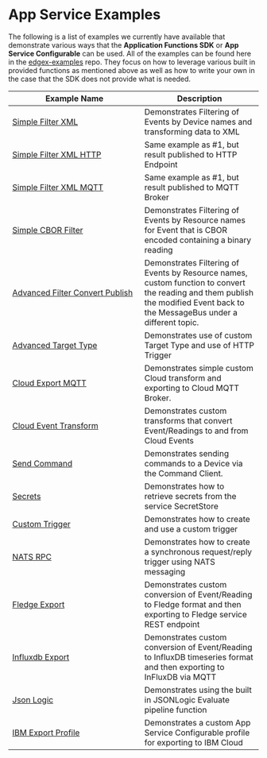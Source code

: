# App Service Examples

The following is a list of examples we currently have available that demonstrate various ways that the **Application Functions SDK** or **App Service Configurable** can be used. All of the examples
can be found here in the [edgex-examples](https://github.com/edgexfoundry/edgex-examples/tree/{{latest_released_version}}/application-services) repo. They focus on how to leverage various built in provided functions as mentioned above as well as how to write your own in the case that the SDK does not provide what is needed.

| <div style="width:250px">Example Name</div>                                                                                                                | Description                                                                                                                                                                    |
|------------------------------------------------------------------------------------------------------------------------------------------------------------|--------------------------------------------------------------------------------------------------------------------------------------------------------------------------------|
| [Simple Filter XML](https://github.com/edgexfoundry/edgex-examples/tree/{{latest_released_version}}/application-services/custom/simple-filter-xml)                              | Demonstrates Filtering of Events by Device names and transforming data to XML                                                                                                  |
| [Simple Filter XML HTTP](https://github.com/edgexfoundry/edgex-examples/tree/{{latest_released_version}}/application-services/custom/simple-filter-xml-http)                    | Same example as #1, but result published to HTTP Endpoint                                                                                                                      |
| [Simple Filter XML MQTT](https://github.com/edgexfoundry/edgex-examples/tree/{{latest_released_version}}/application-services/custom/simple-filter-xml-mqtt)                    | Same example as #1, but result published to MQTT Broker                                                                                                                        |
| [Simple CBOR Filter](https://github.com/edgexfoundry/edgex-examples/tree/{{latest_released_version}}/application-services/custom/simple-cbor-filter)                            | Demonstrates Filtering of Events by Resource names for Event that is CBOR encoded containing a binary reading                                                                  |
| [Advanced Filter Convert Publish](https://github.com/edgexfoundry/edgex-examples/tree/{{latest_released_version}}/application-services/custom/advanced-filter-convert-publish)	 | Demonstrates Filtering of Events by Resource names, custom function to convert the reading and them publish the modified Event back to the MessageBus under a different topic. |
| [Advanced Target Type](https://github.com/edgexfoundry/edgex-examples/tree/{{latest_released_version}}/application-services/custom/advanced-target-type)	                       | Demonstrates use of custom Target Type and use of HTTP Trigger                                                                                                                 |
| [Cloud Export MQTT](https://github.com/edgexfoundry/edgex-examples/tree/{{latest_released_version}}/application-services/custom/cloud-export-mqtt)	                             | Demonstrates simple custom Cloud transform and exporting to Cloud MQTT Broker.                                                                                                 |
| [Cloud Event Transform](https://github.com/edgexfoundry/edgex-examples/tree/{{latest_released_version}}/application-services/custom/cloud-event)	                               | Demonstrates custom transforms that convert Event/Readings to and from Cloud Events                                                                                            |
| [Send Command](https://github.com/edgexfoundry/edgex-examples/tree/{{latest_released_version}}/application-services/custom/send-command)	                                       | Demonstrates sending commands to a Device via the Command Client.                                                                                                              |
| [Secrets](https://github.com/edgexfoundry/edgex-examples/tree/{{latest_released_version}}/application-services/custom/secrets)	                                                 | Demonstrates how to retrieve secrets from the service SecretStore                                                                                                              |
| [Custom Trigger](https://github.com/edgexfoundry/edgex-examples/tree/{{latest_released_version}}/application-services/custom/custom-trigger)                                      | Demonstrates how to create and use a custom trigger                                                                                                                            |
| [NATS RPC](https://github.com/edgexfoundry/edgex-examples/tree/{{latest_released_version}}/application-services/custom/custom-trigger-nats-rpc)                                   | Demonstrates how to create a synchronous request/reply trigger using NATS messaging                                                                                            |
| [Fledge Export](https://github.com/edgexfoundry/edgex-examples/tree/{{latest_released_version}}/application-services/custom/fledge-export)                                        | Demonstrates custom conversion of Event/Reading to Fledge format and then exporting to Fledge service REST endpoint                                                            |
| [Influxdb Export](https://github.com/edgexfoundry/edgex-examples/tree/{{latest_released_version}}/application-services/custom/influxdb-export)                                    | Demonstrates custom conversion of Event/Reading to InfluxDB timeseries format and then exporting to InFluxDB via MQTT                                                          |
| [Json Logic](https://github.com/edgexfoundry/edgex-examples/tree/{{latest_released_version}}/application-services/custom/json-logic)                                              | Demonstrates using the built in JSONLogic Evaluate pipeline function                                                                                                           |
| [IBM Export Profile](https://github.com/edgexfoundry/edgex-examples/tree/{{latest_released_version}}/application-services/configurable/app-service-configurable-ibm)              | Demonstrates a custom App Service Configurable profile for exporting to IBM Cloud                                                                                              |

